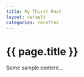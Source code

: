 ```yaml
---
title: My Thirst Post
layout: default
categories: recettes
---
```


# {{ page.title }}

Some sample content...
